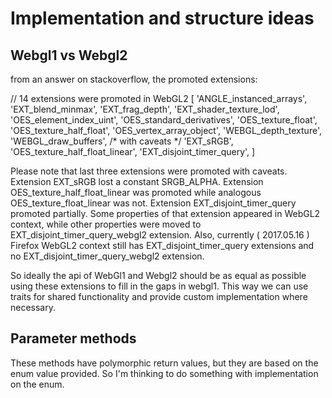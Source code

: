 # Implementation and structure ideas
## Webgl1 vs Webgl2

from an answer on stackoverflow, the promoted extensions:

// 14 extensions were promoted in WebGL2
[
  'ANGLE_instanced_arrays',
  'EXT_blend_minmax',
  'EXT_frag_depth',
  'EXT_shader_texture_lod',
  'OES_element_index_uint',
  'OES_standard_derivatives',
  'OES_texture_float',
  'OES_texture_half_float',
  'OES_vertex_array_object',
  'WEBGL_depth_texture',
  'WEBGL_draw_buffers',
  /* with caveats */
  'EXT_sRGB',
  'OES_texture_half_float_linear',
  'EXT_disjoint_timer_query',
]

Please note that last three extensions were promoted with caveats. Extension EXT_sRGB lost a constant SRGB_ALPHA. Extension OES_texture_half_float_linear was promoted while analogous OES_texture_float_linear was not. Extension EXT_disjoint_timer_query promoted partially. Some properties of that extension appeared in WebGL2 context, while other properties were moved to EXT_disjoint_timer_query_webgl2 extension. Also, currently ( 2017.05.16 ) Firefox WebGL2 context still has EXT_disjoint_timer_query extensions and no EXT_disjoint_timer_query_webgl2 extension.

So ideally the api of WebGl1 and Webgl2 should be as equal as possible using these extensions to fill in the gaps in webgl1. This way we can use traits for shared functionality and provide custom implementation where necessary. 

## Parameter methods
These methods have polymorphic return values, but they are based on the enum value provided. So I'm thinking to do something with implementation on the enum.